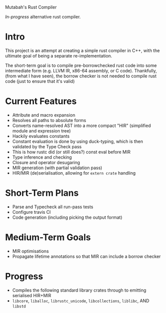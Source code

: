 
Mutabah's Rust Compiler

_In-progress_ alternative rust compiler.

Intro
===
This project is an attempt at creating a simple rust compiler in C++, with the ultimate goal of being a separate re-implementation.

The short-term goal is to compile pre-borrowchecked rust code into some intermediate form (e.g. LLVM IR, x86-64 assembly, or C code). Thankfully, (from what I have seen), the borrow checker is not needed to compile rust code (just to ensure that it's valid)

Current Features
===
- Attribute and macro expansion
- Resolves all paths to absolute forms
- Converts name-resolved AST into a more compact "HIR" (simplified module and expression tree)
- Hackily evaluates constants
 - Constant evaluation is done by using duck-typing, which is then validated by the Type Check pass
 - This is how rustc did (or still does?) const eval before MIR
- Type inference and checking
- Closure and operator desugaring
- MIR generation (with partial validation pass)
- HIR/MIR (de)serialisation, allowing for `extern crate` handling

Short-Term Plans
===
- Parse and Typecheck all run-pass tests
- Configure travis CI
- Code generation (including picking the output format)

Medium-Term Goals
===
- MIR optimisations
- Propagate lifetime annotations so that MIR can include a borrow checker


Progress
===
- Compiles the following standard library crates through to emitting serialised HIR+MIR
 - `libcore`, `liballoc`, `librustc_unicode`, `libcollections`, `liblibc`, AND `libstd`

